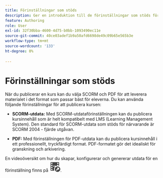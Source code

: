 ```yaml
---
title: Förinställningar som stöds
description: Ger en introduktion till de förinställningar som stöds för publicering av en kurs i produktutbildning och -inlärning
feature: Authoring
role: User
exl-id: 32f30bba-4600-4d75-b0bb-1093490ec11e
source-git-commit: 40ce03adef1b9a50afd6698de49c09b65e565b3e
workflow-type: tm+mt
source-wordcount: '133'
ht-degree: 0%

---
```


# Förinställningar som stöds

När du publicerar en kurs kan du välja SCORM och PDF för att leverera materialet i det format som passar bäst för eleverna. Du kan använda följande förinställningar för att publicera kursen:

- **SCORM-utdata:** Med SCORM-utdataförinställningen kan du publicera kursinnehåll som är helt kompatibelt med LMS (Learning Management System). Den standard för SCORM-utdata som stöds för närvarande är SCORM 2004 - fjärde utgåvan.

- **PDF:** Med förinställningen för PDF-utdata kan du publicera kursinnehåll i ett professionellt, tryckfärdigt format. PDF-formatet gör det idealiskt för granskning och arkivering.

En videoöversikt om hur du skapar, konfigurerar och genererar utdata för en förinställning finns på [![](assets/Smock_VideoCheckedOut_18_N.svg)](https://video.tv.adobe.com/v/3469529/aem-guides-learning-content).